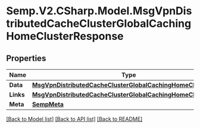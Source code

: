 # Semp.V2.CSharp.Model.MsgVpnDistributedCacheClusterGlobalCachingHomeClusterResponse
## Properties

Name | Type | Description | Notes
------------ | ------------- | ------------- | -------------
**Data** | [**MsgVpnDistributedCacheClusterGlobalCachingHomeCluster**](MsgVpnDistributedCacheClusterGlobalCachingHomeCluster.md) |  | [optional] 
**Links** | [**MsgVpnDistributedCacheClusterGlobalCachingHomeClusterLinks**](MsgVpnDistributedCacheClusterGlobalCachingHomeClusterLinks.md) |  | [optional] 
**Meta** | [**SempMeta**](SempMeta.md) |  | 

[[Back to Model list]](../README.md#documentation-for-models) [[Back to API list]](../README.md#documentation-for-api-endpoints) [[Back to README]](../README.md)

